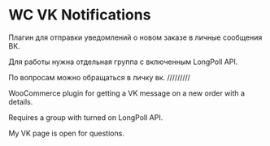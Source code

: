 # WC VK Notifications

Плагин для отправки уведомлений о новом заказе в личные сообщения ВК.

Для работы нужна отдельная группа с включенным LongPoll API.

По вопросам можно обращаться в личку вк.
/////////

WooCommerce plugin for getting a VK message on a new order with a details.

Requires a group with turned on LongPoll API.

My VK page is open for questions.
